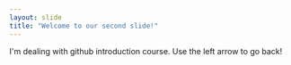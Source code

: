 ```yaml
---
layout: slide
title: "Welcome to our second slide!"
---
```

I'm dealing with github introduction course.
Use the left arrow to go back!